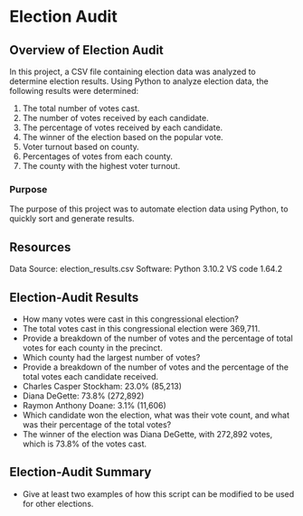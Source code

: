 # Election Audit

## Overview of Election Audit
In this project, a CSV file containing election data was analyzed to determine election results. Using Python to analyze election data, the following results were determined:

  1. The total number of votes cast.
  2. The number of votes received by each candidate.
  3. The percentage of votes received by each candidate.
  4. The winner of the election based on the popular vote. 
  5. Voter turnout based on county.
  6. Percentages of votes from each county.
  7. The county with the highest voter turnout. 

### Purpose
The purpose of this project was to automate election data using Python, to quickly sort and generate results.

## Resources
Data Source: election_results.csv
Software: Python 3.10.2 VS code 1.64.2

## Election-Audit Results
- How many votes were cast in this congressional election?
- The total votes cast in this congressional election were 369,711.
- Provide a breakdown of the number of votes and the percentage of total votes for each county in the precinct.
- Which county had the largest number of votes?
- Provide a breakdown of the number of votes and the percentage of the total votes each candidate received.
- Charles Casper Stockham: 23.0% (85,213)
- Diana DeGette: 73.8% (272,892)
- Raymon Anthony Doane: 3.1% (11,606)
- Which candidate won the election, what was their vote count, and what was their percentage of the total votes?
- The winner of the election was Diana DeGette, with 272,892 votes, which is 73.8% of the votes cast.

## Election-Audit Summary
- Give at least two examples of how this script can be modified to be used for other elections.

